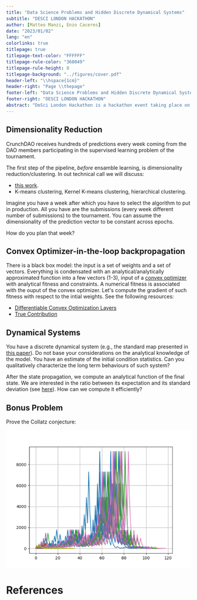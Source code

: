 ```yaml
---
title: "Data Science Problems and Hidden Discrete Dynamical Systems"
subtitle: "DESCI LONDON HACKATHON"
author: [Matteo Manzi, Enzo Caceres]
date: "2023/01/02"
lang: "en"
colorlinks: true
titlepage: true
titlepage-text-color: "FFFFFF"
titlepage-rule-color: "360049"
titlepage-rule-height: 0
titlepage-background: "../figures/cover.pdf"
header-left: "\\hspace{1cm}"
header-right: "Page \\thepage"
footer-left: "Data Science Problems and Hidden Discrete Dynamical Systems"
footer-right: "DESCI LONDON HACKATHON"
abstract: "DeSci London Hackathon is a hackathon event taking place on the 12th and 13th of January 2023. This hack is aimed at anyone interested in DeSci. The event will have two tracks – code and no-code. All submissions will be open source."
---
```


## Dimensionality Reduction

CrunchDAO receives hundreds of predictions every week coming from the DAO members participating in the supervised learning problem of the tournament.

The first step of the pipeline, *before* ensamble learning, is dimensionality reduction/clustering.
In out technical call we will discuss:

- [this work](https://www.researchgate.net/publication/363573709_Machine_Learning_Methods_for_Nonlinear_Reduced-order_Modeling_of_the_Thermospheric_Density_Field).
- K-means clustering, Kernel K-means clustering, hierarchical clustering.

Imagine you have a week after which you have to select the algorithm to put in production. All you have are the submissions (every week different number of submissions) to the tournament. You can assume the dimensionality of the prediction vector to be constant across epochs.

How do you plan that week?

## Convex Optimizer-in-the-loop backpropagation

There is a black box model: the input is a set of weights and a set of vectors. Everything is condensated with an analytical/analytically approximated function into a few vectors (1-3), input of a [convex optimizer](https://www.cvxpy.org/) with analytical fitness and constraints. A numerical fitness is associated with the ouput of the convex optimizer. Let's compute the gradient of such fitness with respect to the intial weights.
See the following resources:

- [Differentiable Convex Optimization Layers](https://web.stanford.edu/~boyd/papers/pdf/diff_cvxpy.pdf)
- [True Contribution](https://docs.numer.ai/tournament/true-contribution-tc)

## Dynamical Systems

You have a discrete dynamical system (e.g., the standard map presented in [this paper](https://raw.githubusercontent.com/JuliaCon/proceedings-papers/jcon.00111/jcon.00111/10.21105.jcon.00111.pdf)). Do not base your considerations on the analytical knowledge of the model. You have an estimate of the initial condition statistics. Can you qualitatively characterize the long term behaviours of such system? 

After the state propagation, we compute an analytical function of the final state. We are interested in the ratio between its expectation and its standard deviation (see [here](https://en.wikipedia.org/wiki/Sharpe_ratio)). How can we compute it efficiently?

## Bonus Problem

Prove the Collatz conjecture:

![Prove the Collatz conjecture.](../figures/collatz.png)

# References
